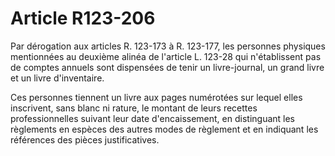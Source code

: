 # Article R123-206

Par dérogation aux articles R. 123-173 à R. 123-177, les personnes physiques mentionnées au deuxième alinéa de l'article L. 123-28 qui n'établissent pas de comptes annuels sont dispensées de tenir un livre-journal, un grand livre et un livre d'inventaire.

Ces personnes tiennent un livre aux pages numérotées sur lequel elles inscrivent, sans blanc ni rature, le montant de leurs recettes professionnelles suivant leur date d'encaissement, en distinguant les règlements en espèces des autres modes de règlement et en indiquant les références des pièces justificatives.
